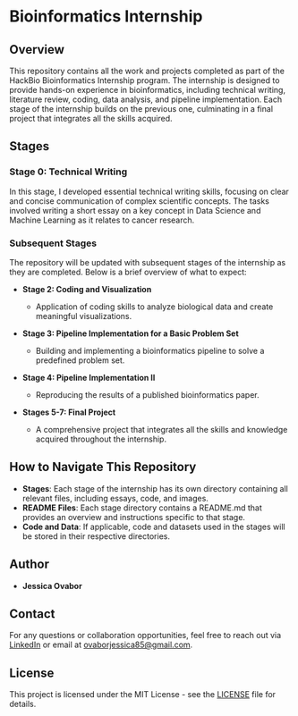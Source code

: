 # Bioinformatics Internship

## Overview

This repository contains all the work and projects completed as part of the HackBio Bioinformatics Internship program. The internship is designed to provide hands-on experience in bioinformatics, including technical writing, literature review, coding, data analysis, and pipeline implementation. Each stage of the internship builds on the previous one, culminating in a final project that integrates all the skills acquired.

## Stages

### Stage 0: Technical Writing
In this stage, I developed essential technical writing skills, focusing on clear and concise communication of complex scientific concepts. The tasks involved writing a short essay on a key concept in Data Science and Machine Learning as it relates to cancer research.

### Subsequent Stages
The repository will be updated with subsequent stages of the internship as they are completed. Below is a brief overview of what to expect:

- **Stage 2: Coding and Visualization**
  - Application of coding skills to analyze biological data and create meaningful visualizations.

- **Stage 3: Pipeline Implementation for a Basic Problem Set**
  - Building and implementing a bioinformatics pipeline to solve a predefined problem set.

- **Stage 4: Pipeline Implementation II**
  - Reproducing the results of a published bioinformatics paper.

- **Stages 5-7: Final Project**
  - A comprehensive project that integrates all the skills and knowledge acquired throughout the internship.

## How to Navigate This Repository

- **Stages**: Each stage of the internship has its own directory containing all relevant files, including essays, code, and images.
- **README Files**: Each stage directory contains a README.md that provides an overview and instructions specific to that stage.
- **Code and Data**: If applicable, code and datasets used in the stages will be stored in their respective directories.

## Author

- **Jessica Ovabor**

## Contact

For any questions or collaboration opportunities, feel free to reach out via [LinkedIn](https://www.linkedin.com/in/jovabor/) or email at ovaborjessica85@gmail.com.

## License

This project is licensed under the MIT License - see the [LICENSE](./LICENSE) file for details.
